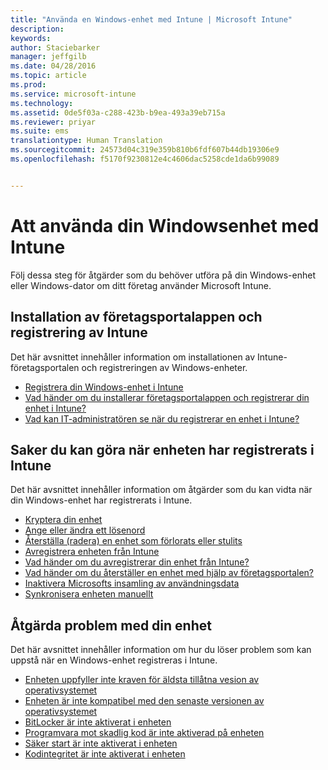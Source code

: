 ```yaml
---
title: "Använda en Windows-enhet med Intune | Microsoft Intune"
description: 
keywords: 
author: Staciebarker
manager: jeffgilb
ms.date: 04/28/2016
ms.topic: article
ms.prod: 
ms.service: microsoft-intune
ms.technology: 
ms.assetid: 0de5f03a-c288-423b-b9ea-493a39eb715a
ms.reviewer: priyar
ms.suite: ems
translationtype: Human Translation
ms.sourcegitcommit: 24573d04c319e359b810b6fdf607b44db19306e9
ms.openlocfilehash: f5170f9230812e4c4606dac5258cde1da6b99089


---
```


# Att använda din Windowsenhet med Intune

Följ dessa steg för åtgärder som du behöver utföra på din Windows-enhet eller Windows-dator om ditt företag använder Microsoft Intune.

## Installation av företagsportalappen och registrering av Intune

Det här avsnittet innehåller information om installationen av Intune-företagsportalen och registreringen av Windows-enheter.

- [Registrera din Windows-enhet i Intune](enroll-your-device-in-intune-windows.md)
- [Vad händer om du installerar företagsportalappen och registrerar din enhet i Intune?](what-happens-if-you-install-the-company-portal-app-and-enroll-your-device-in-intune-windows.md)
- [Vad kan IT-administratören se när du registrerar en enhet i Intune?](what-can-your-it-administrator-see-when-you-enroll-your-device-in-intune-windows.md)

## Saker du kan göra när enheten har registrerats i Intune

Det här avsnittet innehåller information om åtgärder som du kan vidta när din Windows-enhet har registrerats i Intune.

- [Kryptera din enhet](encrypt-your-device-windows.md)
- [Ange eller ändra ett lösenord](set-or-change-your-password-windows.md)
- [Återställa (radera) en enhet som förlorats eller stulits](reset-erase-your-lost-or-stolen-device-windows.md)
- [Avregistrera enheten från Intune](unenroll-your-device-from-intune-windows.md)
- [Vad händer om du avregistrerar din enhet från Intune?](what-happens-if-you-unenroll-your-device-from-intune-windows.md)
- [Vad händer om du återställer en enhet med hjälp av företagsportalen?](what-happens-if-you-reset-your-device-using-the-company-portal-windows.md)
- [Inaktivera Microsofts insamling av användningsdata](turn-off-microsoft-usage-data-collection-windows.md)
- [Synkronisera enheten manuellt](sync-your-device-manually-windows.md)

## Åtgärda problem med din enhet

Det här avsnittet innehåller information om hur du löser problem som kan uppstå när en Windows-enhet registreras i Intune.

- [Enheten uppfyller inte kraven för äldsta tillåtna vesion av operativsystemet](device-doesnt-have-the-required-minimum-operating-system-version-windows.md)
- [Enheten är inte kompatibel med den senaste versionen av operativsystemet](device-doesnt-comply-with-maximum-operating-system-version-windows.md)
- [BitLocker är inte aktiverat i enheten](device-doesnt-have-bitlocker-enabled-windows.md)
- [Programvara mot skadlig kod är inte aktiverad på enheten](device-doesnt-have-antimalware-software-enabled-windows.md)
- [Säker start är inte aktiverat i enheten](device-doesnt-have-secure-boot-enabled-windows.md)
- [Kodintegritet är inte aktiverat i enheten](device-doesnt-have-code-integrity-enabled-windows.md)





<!--HONumber=Jun16_HO5-->


